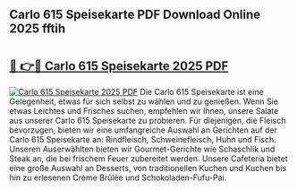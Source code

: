 ## Carlo 615 Speisekarte PDF Download Online 2025 fftih

# <h2><a href="http://gc6iho.nevu.top/?p=Carlo+615+Speisekarte">🔗 👉🔴 Carlo 615 Speisekarte 2025 PDF</a></h2>

[![Carlo 615 Speisekarte 2025 PDF](https://i.imgur.com/dBaPXMq.png)](http://gc6iho.nevu.top/?p=Carlo+615+Speisekarte)
Die Carlo 615 Speisekarte ist eine Gelegenheit, etwas für sich selbst zu wählen und zu genießen. Wenn Sie etwas Leichtes und Frisches suchen, empfehlen wir Ihnen, unsere Salate aus unserer Carlo 615 Speisekarte zu probieren. Für diejenigen, die Fleisch bevorzugen, bieten wir eine umfangreiche Auswahl an Gerichten auf der Carlo 615 Speisekarte an: Rindfleisch, Schweinefleisch, Huhn und Fisch. Unseren Auserwählten bieten wir Gourmet-Gerichte wie Schaschlik und Steak an, die bei frischem Feuer zubereitet werden. Unsere Cafeteria bietet eine große Auswahl an Desserts, von traditionellen Kuchen und Kuchen bis hin zu erlesenen Crème Brûlée und Schokoladen-Fufu-Pai.
